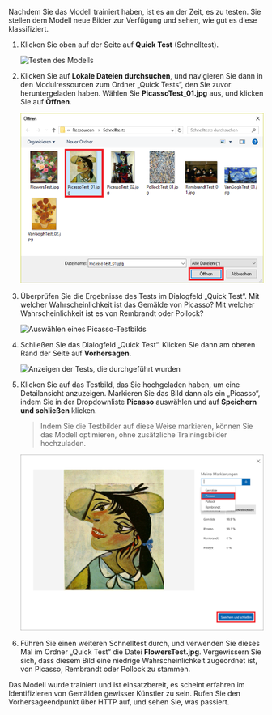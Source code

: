 Nachdem Sie das Modell trainiert haben, ist es an der Zeit, es zu testen. Sie stellen dem Modell neue Bilder zur Verfügung und sehen, wie gut es diese klassifiziert.

1. Klicken Sie oben auf der Seite auf **Quick Test** (Schnelltest).

    ![Testen des Modells](../media/4-portal-click-quick-test.png)

1. Klicken Sie auf **Lokale Dateien durchsuchen**, und navigieren Sie dann in den Modulressourcen zum Ordner „Quick Tests“, den Sie zuvor heruntergeladen haben. Wählen Sie **PicassoTest_01.jpg** aus, und klicken Sie auf **Öffnen**.

    ![Auswählen eines Picasso-Testbilds](../media/4-portal-select-test-01.png)

1. Überprüfen Sie die Ergebnisse des Tests im Dialogfeld „Quick Test“. Mit welcher Wahrscheinlichkeit ist das Gemälde von Picasso? Mit welcher Wahrscheinlichkeit ist es von Rembrandt oder Pollock?

    ![Auswählen eines Picasso-Testbilds](../media/4-quick-test-result.png)

1. Schließen Sie das Dialogfeld „Quick Test“. Klicken Sie dann am oberen Rand der Seite auf **Vorhersagen**.

    ![Anzeigen der Tests, die durchgeführt wurden](../media/4-portal-select-predictions.png)

1. Klicken Sie auf das Testbild, das Sie hochgeladen haben, um eine Detailansicht anzuzeigen. Markieren Sie das Bild dann als ein „Picasso“, indem Sie in der Dropdownliste **Picasso** auswählen und auf **Speichern und schließen** klicken.

    > Indem Sie die Testbilder auf diese Weise markieren, können Sie das Modell optimieren, ohne zusätzliche Trainingsbilder hochzuladen.

    ![Markieren des Testbilds](../media/4-tag-test-image.png)

1. Führen Sie einen weiteren Schnelltest durch, und verwenden Sie dieses Mal im Ordner „Quick Test“ die Datei **FlowersTest.jpg**. Vergewissern Sie sich, dass diesem Bild eine niedrige Wahrscheinlichkeit zugeordnet ist, von Picasso, Rembrandt oder Pollock zu stammen.

Das Modell wurde trainiert und ist einsatzbereit, es scheint erfahren im Identifizieren von Gemälden gewisser Künstler zu sein. Rufen Sie den Vorhersageendpunkt über HTTP auf, und sehen Sie, was passiert.